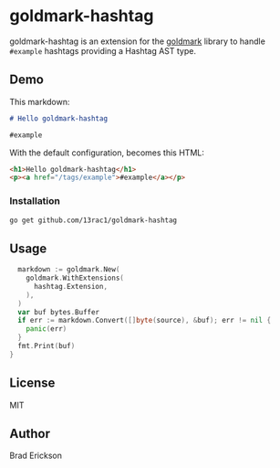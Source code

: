# goldmark-hashtag

goldmark-hashtag is an extension for the [goldmark][goldmark] library to handle
`#example` hashtags providing a Hashtag AST type.

[goldmark]: http://github.com/yuin/goldmark

## Demo

This markdown:

```md
# Hello goldmark-hashtag

#example
```

With the default configuration, becomes this HTML:

```html
<h1>Hello goldmark-hashtag</h1>
<p><a href="/tags/example">#example</a></p>
```

### Installation

```bash
go get github.com/13rac1/goldmark-hashtag
```

## Usage

```go
  markdown := goldmark.New(
    goldmark.WithExtensions(
      hashtag.Extension,
    ),
  )
  var buf bytes.Buffer
  if err := markdown.Convert([]byte(source), &buf); err != nil {
    panic(err)
  }
  fmt.Print(buf)
}
```

## License

MIT

## Author

Brad Erickson
